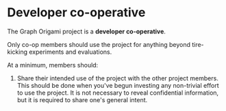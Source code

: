 # Developer co-operative

The Graph Origami project is a **developer co-operative**.

Only co-op members should use the project for anything beyond tire-kicking experiments and evaluations.

At a minimum, members should:

1. Share their intended use of the project with the other project members. This should be done when you've begun investing any non-trivial effort to use the project. It is not necessary to reveal confidential information, but it is required to share one's general intent.
